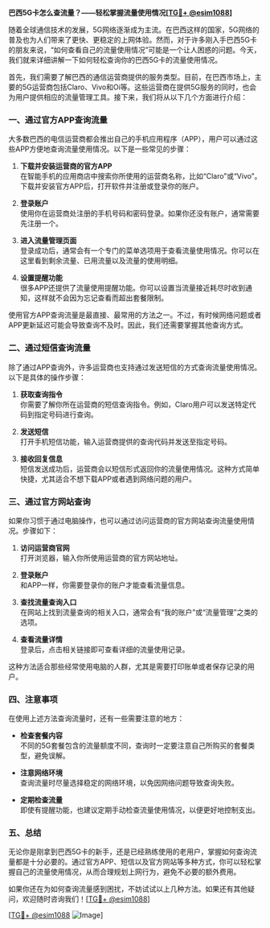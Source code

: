 **巴西5G卡怎么查流量？——轻松掌握流量使用情况[[TG💪+ @esim1088](https://t.me/s/esim1088)]**

随着全球通信技术的发展，5G网络逐渐成为主流。在巴西这样的国家，5G网络的普及也为人们带来了更快、更稳定的上网体验。然而，对于许多刚入手巴西5G卡的朋友来说，“如何查看自己的流量使用情况”可能是一个让人困惑的问题。今天，我们就来详细讲解一下如何轻松查询你的巴西5G卡的流量使用情况。

首先，我们需要了解巴西的通信运营商提供的服务类型。目前，在巴西市场上，主要的5G运营商包括Claro、Vivo和Oi等。这些运营商在提供5G服务的同时，也会为用户提供相应的流量管理工具。接下来，我们将从以下几个方面进行介绍：

### 一、通过官方APP查询流量

大多数巴西的电信运营商都会推出自己的手机应用程序（APP），用户可以通过这些APP方便地查询流量使用情况。以下是一些常见的步骤：

1. **下载并安装运营商的官方APP**  
   在智能手机的应用商店中搜索你所使用的运营商名称，比如“Claro”或“Vivo”。下载并安装官方APP后，打开软件并注册或登录你的账户。

2. **登录账户**  
   使用你在运营商处注册的手机号码和密码登录。如果你还没有账户，通常需要先注册一个。

3. **进入流量管理页面**  
   登录成功后，通常会有一个专门的菜单选项用于查看流量使用情况。你可以在这里看到剩余流量、已用流量以及流量的使用明细。

4. **设置提醒功能**  
   很多APP还提供了流量使用提醒功能。你可以设置当流量接近耗尽时收到通知，这样就不会因为忘记查看而超出套餐限制。

使用官方APP查询流量是最直接、最常用的方法之一。不过，有时候网络问题或者APP更新延迟可能会导致查询不及时。因此，我们还需要掌握其他查询方式。

### 二、通过短信查询流量

除了通过APP查询外，许多运营商也支持通过发送短信的方式查询流量使用情况。以下是具体的操作步骤：

1. **获取查询指令**  
   你需要了解你所在运营商的短信查询指令。例如，Claro用户可以发送特定代码到指定号码进行查询。

2. **发送短信**  
   打开手机短信功能，输入运营商提供的查询代码并发送至指定号码。

3. **接收回复信息**  
   短信发送成功后，运营商会以短信形式返回你的流量使用情况。这种方式简单快捷，尤其适合不想下载APP或者遇到网络问题的用户。

### 三、通过官方网站查询

如果你习惯于通过电脑操作，也可以通过访问运营商的官方网站查询流量使用情况。步骤如下：

1. **访问运营商官网**  
   打开浏览器，输入你所使用运营商的官方网站地址。

2. **登录账户**  
   和APP一样，你需要登录你的账户才能查看流量信息。

3. **查找流量查询入口**  
   在网站上找到流量查询的相关入口，通常会有“我的账户”或“流量管理”之类的选项。

4. **查看流量详情**  
   登录后，点击相关链接即可查看详细的流量使用记录。

这种方法适合那些经常使用电脑的人群，尤其是需要打印账单或者保存记录的用户。

### 四、注意事项

在使用上述方法查询流量时，还有一些需要注意的地方：

- **检查套餐内容**  
  不同的5G套餐包含的流量额度不同，查询时一定要注意自己所购买的套餐类型，避免误解。

- **注意网络环境**  
  查询流量时尽量选择稳定的网络环境，以免因网络问题导致查询失败。

- **定期检查流量**  
  即使有提醒功能，也建议定期手动检查流量使用情况，以便更好地控制支出。

### 五、总结

无论你是刚拿到巴西5G卡的新手，还是已经熟练使用的老用户，掌握如何查询流量都是十分必要的。通过官方APP、短信以及官方网站等多种方式，你可以轻松掌握自己的流量使用情况，从而合理规划上网行为，避免不必要的额外费用。

如果你还在为如何查询流量感到困扰，不妨试试以上几种方法。如果还有其他疑问，欢迎随时咨询我们！[[TG💪+ @esim1088](https://t.me/s/esim1088)]

[[TG💪+ @esim1088](https://t.me/s/esim1088) ![Image](https://i.postimg.cc/4NQfJmqS/Snipaste-2025-05-13-00-14-12.png)]